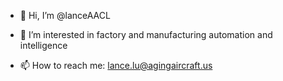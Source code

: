 - 👋 Hi, I’m @lanceAACL
- 👀 I’m interested in factory and manufacturing automation and intelligence

- 📫 How to reach me: lance.lu@agingaircraft.us

<!---
lanceAACL/lanceAACL is a ✨ special ✨ repository because its `README.md` (this file) appears on your GitHub profile.
You can click the Preview link to take a look at your changes.
--->
